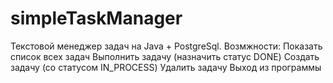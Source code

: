 # simpleTaskManager
Текстовой менеджер задач на Java + PostgreSql. 
Возмжности: 
Показать список всех задач
Выполнить задачу (назначить статус DONE)
Создать задачу (со статусом IN_PROCESS)
Удалить задачу
Выход из программы
